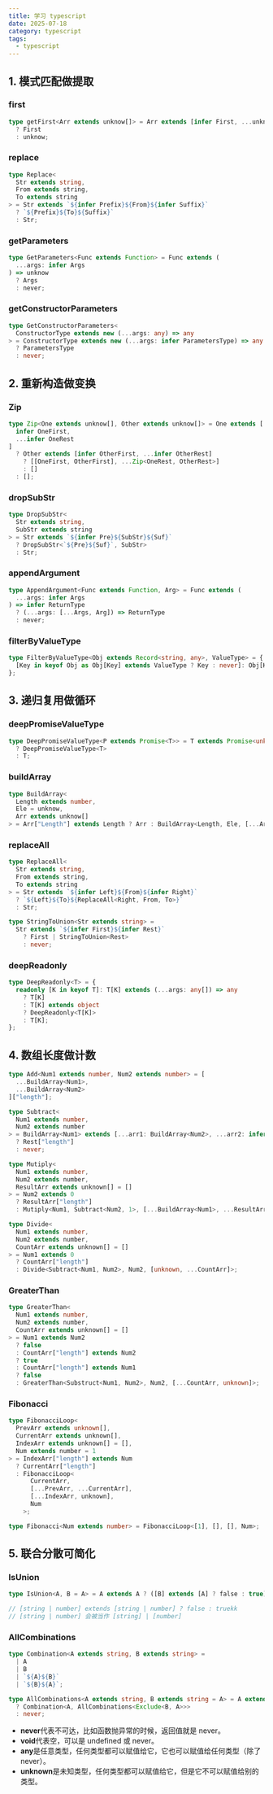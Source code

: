 ```yaml
---
title: 学习 typescript
date: 2025-07-18
category: typescript
tags:
  - typescript
---
```


## 1. 模式匹配做提取

### first

```ts
type getFirst<Arr extends unknow[]> = Arr extends [infer First, ...unknow[]]
  ? First
  : unknow;
```

### replace

```ts
type Replace<
  Str extends string,
  From extends string,
  To extends string
> = Str extends `${infer Prefix}${From}${infer Suffix}`
  ? `${Prefix}${To}${Suffix}`
  : Str;
```

### getParameters

```ts
type GetParameters<Func extends Function> = Func extends (
  ...args: infer Args
) => unknow
  ? Args
  : never;
```

### getConstructorParameters

```ts
type GetConstructorParameters<
  ConstructorType extends new (...args: any) => any
> = ConstructorType extends new (...args: infer ParametersType) => any
  ? ParametersType
  : never;
```

## 2. 重新构造做变换

### Zip

```ts
type Zip<One extends unknow[], Other extends unknow[]> = One extends [
  infer OneFirst,
  ...infer OneRest
]
  ? Other extends [infer OtherFirst, ...infer OtherRest]
    ? [[OneFirst, OtherFirst], ...Zip<OneRest, OtherRest>]
    : []
  : [];
```

### dropSubStr

```ts
type DropSubStr<
  Str extends string,
  SubStr extends string
> = Str extends `${infer Pre}${SubStr}${Suf}`
  ? DropSubStr<`${Pre}${Suf}`, SubStr>
  : Str;
```

### appendArgument

```ts
type AppendArgument<Func extends Function, Arg> = Func extends (
  ...args: infer Args
) => infer ReturnType
  ? (...args: [...Args, Arg]) => ReturnType
  : never;
```

### filterByValueType

```ts
type FilterByValueType<Obj extends Record<string, any>, ValueType> = {
  [Key in keyof Obj as Obj[Key] extends ValueType ? Key : never]: Obj[Key];
};
```

## 3. 递归复用做循环

### deepPromiseValueType

```ts
type DeepPromiseValueType<P extends Promise<T>> = T extends Promise<unknown>
  ? DeepPromiseValueType<T>
  : T;
```

### buildArray

```ts
type BuildArray<
  Length extends number,
  Ele = unknow,
  Arr extends unknow[]
> = Arr["Length"] extends Length ? Arr : BuildArray<Length, Ele, [...Arr, Ele]>;
```

### replaceAll

```ts
type ReplaceAll<
  Str extends string,
  From extends string,
  To extends string
> = Str extends `${infer Left}${From}${infer Right}`
  ? `${Left}${To}${ReplaceAll<Right, From, To>}`
  : Str;

type StringToUnion<Str extends string> =
  Str extends `${infer First}${infer Rest}`
    ? First | StringToUnion<Rest>
    : never;
```

### deepReadonly

```ts
type DeepReadonly<T> = {
  readonly [K in keyof T]: T[K] extends (...args: any[]) => any
    ? T[K]
    : T[K] extends object
    ? DeepReadonly<T[K]>
    : T[K];
};
```

## 4. 数组长度做计数

```ts
type Add<Num1 extends number, Num2 extends number> = [
  ...BuildArray<Num1>,
  ...BuildArray<Num2>
]["length"];

type Subtract<
  Num1 extends number,
  Num2 extends number
> = BuildArray<Num1> extends [...arr1: BuildArray<Num2>, ...arr2: infer Rest]
  ? Rest["length"]
  : never;

type Mutiply<
  Num1 extends number,
  Num2 extends number,
  ResultArr extends unknown[] = []
> = Num2 extends 0
  ? ResultArr["length"]
  : Mutiply<Num1, Subtract<Num2, 1>, [...BuildArray<Num1>, ...ResultArr]>;

type Divide<
  Num1 extends number,
  Num2 extends number,
  CountArr extends unknown[] = []
> = Num1 extends 0
  ? CountArr["length"]
  : Divide<Subtract<Num1, Num2>, Num2, [unknown, ...CountArr]>;
```

### GreaterThan

```ts
type GreaterThan<
  Num1 extends number,
  Num2 extends number,
  CountArr extends unknown[] = []
> = Num1 extends Num2
  ? false
  : CountArr["length"] extends Num2
  ? true
  : CountArr["length"] extends Num1
  ? false
  : GreaterThan<Substruct<Num1, Num2>, Num2, [...CountArr, unknown]>;
```

### Fibonacci

```ts
type FibonacciLoop<
  PrevArr extends unknown[],
  CurrentArr extends unknown[],
  IndexArr extends unknown[] = [],
  Num extends number = 1
> = IndexArr["length"] extends Num
  ? CurrentArr["length"]
  : FibonacciLoop<
      CurrentArr,
      [...PrevArr, ...CurrentArr],
      [...IndexArr, unknown],
      Num
    >;

type Fibonacci<Num extends number> = FibonacciLoop<[1], [], [], Num>;
```

## 5. 联合分散可简化

### IsUnion

```ts
type IsUnion<A, B = A> = A extends A ? ([B] extends [A] ? false : true) : never;

// [string | number] extends [string | number] ? false : truekk
// [string | number] 会被当作 [string] | [number]
```

### AllCombinations

```ts
type Combination<A extends string, B extends string> =
  | A
  | B
  | `${A}${B}`
  | `${B}${A}`;

type AllCombinations<A extends string, B extends string = A> = A extends A
  ? Combination<A, AllCombinations<Exclude<B, A>>>
  : never;
```

- **never**代表不可达，比如函数抛异常的时候，返回值就是 never。
- **void**代表空，可以是 undefined 或 never。
- **any**是任意类型，任何类型都可以赋值给它，它也可以赋值给任何类型（除了 never）。
- **unknown**是未知类型，任何类型都可以赋值给它，但是它不可以赋值给别的类型。
